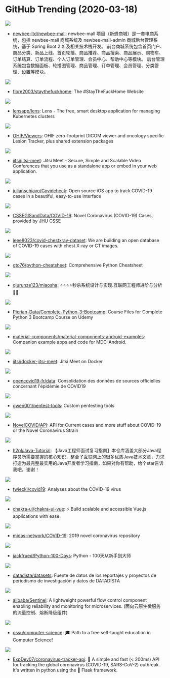 # GitHub Trending (2020-03-18)

![](https://img.shields.io/badge/Java-New%20168-green?style=flat-square&logo=appveyor)
- [newbee-ltd/newbee-mall](https://github.com/newbee-ltd/newbee-mall): newbee-mall 项目（新蜂商城）是一套电商系统，包括 newbee-mall 商城系统及 newbee-mall-admin 商城后台管理系统，基于 Spring Boot 2.X 及相关技术栈开发。 前台商城系统包含首页门户、商品分类、新品上线、首页轮播、商品推荐、商品搜索、商品展示、购物车、订单结算、订单流程、个人订单管理、会员中心、帮助中心等模块。 后台管理系统包含数据面板、轮播图管理、商品管理、订单管理、会员管理、分类管理、设置等模块。

![](https://img.shields.io/badge/HTML-New%20100-green?style=flat-square&logo=appveyor)
- [flore2003/staythefuckhome](https://github.com/flore2003/staythefuckhome): The #StayTheFuckHome Website

![](https://img.shields.io/badge/TypeScript-New%20276-green?style=flat-square&logo=appveyor)
- [lensapp/lens](https://github.com/lensapp/lens): Lens - The free, smart desktop application for managing Kubernetes clusters

![](https://img.shields.io/badge/JavaScript-New%2036-green?style=flat-square&logo=appveyor)
- [OHIF/Viewers](https://github.com/OHIF/Viewers): OHIF zero-footprint DICOM viewer and oncology specific Lesion Tracker, plus shared extension packages

![](https://img.shields.io/badge/JavaScript-New%20128-green?style=flat-square&logo=appveyor)
- [jitsi/jitsi-meet](https://github.com/jitsi/jitsi-meet): Jitsi Meet - Secure, Simple and Scalable Video Conferences that you use as a standalone app or embed in your web application.

![](https://img.shields.io/badge/Swift-New%2054-green?style=flat-square&logo=appveyor)
- [julianschiavo/Covidcheck](https://github.com/julianschiavo/Covidcheck): Open source iOS app to track COVID-19 cases in a beautiful, easy-to-use interface

![](https://img.shields.io/badge/none-New%20882-green?style=flat-square&logo=appveyor)
- [CSSEGISandData/COVID-19](https://github.com/CSSEGISandData/COVID-19): Novel Coronavirus (COVID-19) Cases, provided by JHU CSSE

![](https://img.shields.io/badge/none-New%20225-green?style=flat-square&logo=appveyor)
- [ieee8023/covid-chestxray-dataset](https://github.com/ieee8023/covid-chestxray-dataset): We are building an open database of COVID-19 cases with chest X-ray or CT images.

![](https://img.shields.io/badge/Python-New%20118-green?style=flat-square&logo=appveyor)
- [gto76/python-cheatsheet](https://github.com/gto76/python-cheatsheet): Comprehensive Python Cheatsheet

![](https://img.shields.io/badge/Java-New%2098-green?style=flat-square&logo=appveyor)
- [qiurunze123/miaosha](https://github.com/qiurunze123/miaosha): ⭐⭐⭐⭐秒杀系统设计与实现.互联网工程师进阶与分析🙋🐓

![](https://img.shields.io/badge/Jupyter%20Notebook-New%2057-green?style=flat-square&logo=appveyor)
- [Pierian-Data/Complete-Python-3-Bootcamp](https://github.com/Pierian-Data/Complete-Python-3-Bootcamp): Course Files for Complete Python 3 Bootcamp Course on Udemy

![](https://img.shields.io/badge/Kotlin-New%2033-green?style=flat-square&logo=appveyor)
- [material-components/material-components-android-examples](https://github.com/material-components/material-components-android-examples): Companion example apps and code for MDC-Android.

![](https://img.shields.io/badge/JavaScript-New%2047-green?style=flat-square&logo=appveyor)
- [jitsi/docker-jitsi-meet](https://github.com/jitsi/docker-jitsi-meet): Jitsi Meet on Docker

![](https://img.shields.io/badge/JavaScript-New%2026-green?style=flat-square&logo=appveyor)
- [opencovid19-fr/data](https://github.com/opencovid19-fr/data): Consolidation des données de sources officielles concernant l'épidémie de COVID19

![](https://img.shields.io/badge/Python-New%2077-green?style=flat-square&logo=appveyor)
- [gwen001/pentest-tools](https://github.com/gwen001/pentest-tools): Custom pentesting tools

![](https://img.shields.io/badge/JavaScript-New%2063-green?style=flat-square&logo=appveyor)
- [NovelCOVID/API](https://github.com/NovelCOVID/API): API for Current cases and more stuff about COVID-19 or the Novel Coronavirus Strain

![](https://img.shields.io/badge/Java-New%2063-green?style=flat-square&logo=appveyor)
- [h2pl/Java-Tutorial](https://github.com/h2pl/Java-Tutorial): 【Java工程师面试复习指南】本仓库涵盖大部分Java程序员所需要掌握的核心知识，整合了互联网上的很多优质Java技术文章，力求打造为最完整最实用的Java开发者学习指南，如果对你有帮助，给个star告诉我吧，谢谢！

![](https://img.shields.io/badge/Jupyter%20Notebook-New%2011-green?style=flat-square&logo=appveyor)
- [twiecki/covid19](https://github.com/twiecki/covid19): Analyses about the COVID-19 virus

![](https://img.shields.io/badge/JavaScript-New%2034-green?style=flat-square&logo=appveyor)
- [chakra-ui/chakra-ui-vue](https://github.com/chakra-ui/chakra-ui-vue): ⚡️ Build scalable and accessible Vue.js applications with ease.

![](https://img.shields.io/badge/TeX-New%2027-green?style=flat-square&logo=appveyor)
- [midas-network/COVID-19](https://github.com/midas-network/COVID-19): 2019 novel coronavirus repository

![](https://img.shields.io/badge/Jupyter%20Notebook-New%20127-green?style=flat-square&logo=appveyor)
- [jackfrued/Python-100-Days](https://github.com/jackfrued/Python-100-Days): Python - 100天从新手到大师

![](https://img.shields.io/badge/HTML-New%209-green?style=flat-square&logo=appveyor)
- [datadista/datasets](https://github.com/datadista/datasets): Fuente de datos de los reportajes y proyectos de periodismo de investigación y datos de DATADISTA

![](https://img.shields.io/badge/Java-New%2041-green?style=flat-square&logo=appveyor)
- [alibaba/Sentinel](https://github.com/alibaba/Sentinel): A lightweight powerful flow control component enabling reliability and monitoring for microservices. (面向云原生微服务的流量控制、熔断降级组件)

![](https://img.shields.io/badge/none-New%20159-green?style=flat-square&logo=appveyor)
- [ossu/computer-science](https://github.com/ossu/computer-science): 🎓 Path to a free self-taught education in Computer Science!

![](https://img.shields.io/badge/Python-New%2090-green?style=flat-square&logo=appveyor)
- [ExpDev07/coronavirus-tracker-api](https://github.com/ExpDev07/coronavirus-tracker-api): 🦠 A simple and fast (< 200ms) API for tracking the global coronavirus (COVID-19, SARS-CoV-2) outbreak. It's written in python using the 🍼 Flask framework.

